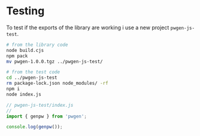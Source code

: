 # Testing

To test if the exports of the library are working i use a new project `pwgen-js-test`.

```bash
# from the library code
node build.cjs
npm pack
mv pwgen-1.0.0.tgz ../pwgen-js-test/

# from the test code
cd ../pwgen-js-test
rm package-lock.json node_modules/ -rf
npm i
node index.js
```

```js
// pwgen-js-test/index.js
//
import { genpw } from 'pwgen';

console.log(genpw());
```
